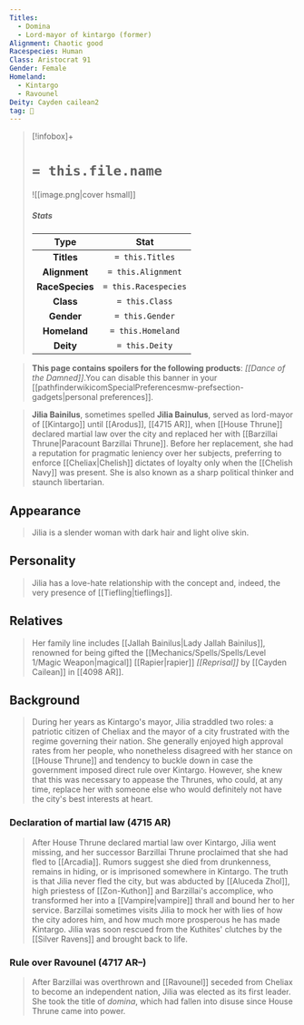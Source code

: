```yaml
---
Titles:
  - Domina
  - Lord-mayor of kintargo (former)
Alignment: Chaotic good
Racespecies: Human
Class: Aristocrat 91
Gender: Female
Homeland:
  - Kintargo
  - Ravounel
Deity: Cayden cailean2
tag: 👤️
---
```


> [!infobox]+
> #  `= this.file.name`
> ![[image.png|cover hsmall]]
> ##### Stats
> Type | Stat |
> :---: |:---:|
> **Titles** | `= this.Titles` |
> **Alignment** | `= this.Alignment` |
> **RaceSpecies** | `= this.Racespecies` |
> **Class** | `= this.Class` |
> **Gender** | `= this.Gender` |
> **Homeland** | `= this.Homeland` |
> **Deity** | `= this.Deity` |



> **This page contains spoilers for the following products**: *[[Dance of the Damned]]*.You can disable this banner in your [[pathfinderwikicomSpecialPreferencesmw-prefsection-gadgets|personal preferences]].


> **Jilia Bainilus**, sometimes spelled **Jilia Bainulus**, served as lord-mayor of [[Kintargo]] until [[Arodus]], [[4715 AR]], when [[House Thrune]] declared martial law over the city and replaced her with [[Barzillai Thrune|Paracount Barzillai Thrune]].
> Before her replacement, she had a reputation for pragmatic leniency over her subjects, preferring to enforce [[Cheliax|Chelish]] dictates of loyalty only when the [[Chelish Navy]] was present. She is also known as a sharp political thinker and staunch libertarian.



## Appearance

> Jilia is a slender woman with dark hair and light olive skin.


## Personality

> Jilia has a love-hate relationship with the concept and, indeed, the very presence of [[Tiefling|tieflings]].


## Relatives

> Her family line includes [[Jallah Bainilus|Lady Jallah Bainilus]], renowned for being gifted the [[Mechanics/Spells/Spells/Level 1/Magic Weapon|magical]] [[Rapier|rapier]] *[[Reprisal]]* by [[Cayden Cailean]] in [[4098 AR]].


## Background

> During her years as Kintargo's mayor, Jilia straddled two roles: a patriotic citizen of Cheliax and the mayor of a city frustrated with the regime governing their nation. She generally enjoyed high approval rates from her people, who nonetheless disagreed with her stance on [[House Thrune]] and tendency to buckle down in case the government imposed direct rule over Kintargo. However, she knew that this was necessary to appease the Thrunes, who could, at any time, replace her with someone else who would definitely not have the city's best interests at heart.


### Declaration of martial law (4715 AR)

> After House Thrune declared martial law over Kintargo, Jilia went missing, and her successor Barzillai Thrune proclaimed that she had fled to [[Arcadia]]. Rumors suggest she died from drunkenness, remains in hiding, or is imprisoned somewhere in Kintargo.
> The truth is that Jilia never fled the city, but was abducted by [[Aluceda Zhol]], high priestess of [[Zon-Kuthon]] and Barzillai's accomplice, who transformed her into a [[Vampire|vampire]] thrall and bound her to her service. Barzillai sometimes visits Jilia to mock her with lies of how the city adores him, and how much more prosperous he has made Kintargo.
> Jilia was soon rescued from the Kuthites' clutches by the [[Silver Ravens]] and brought back to life.


### Rule over Ravounel (4717 AR–)

> After Barzillai was overthrown and [[Ravounel]] seceded from Cheliax to become an independent nation, Jilia was elected as its first leader. She took the title of *domina*, which had fallen into disuse since House Thrune came into power.









